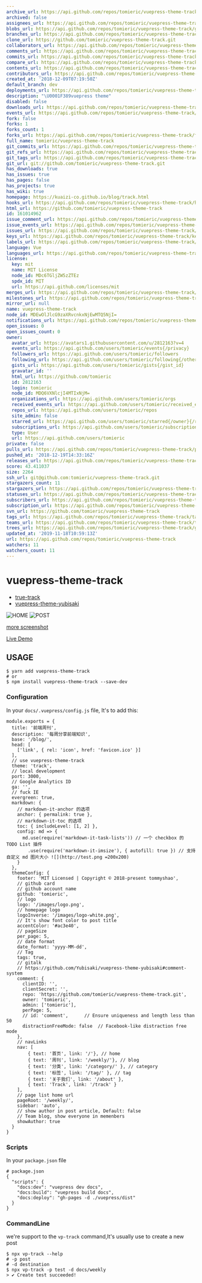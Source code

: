 ```yaml
---
archive_url: https://api.github.com/repos/tomieric/vuepress-theme-track/{archive_format}{/ref}
archived: false
assignees_url: https://api.github.com/repos/tomieric/vuepress-theme-track/assignees{/user}
blobs_url: https://api.github.com/repos/tomieric/vuepress-theme-track/git/blobs{/sha}
branches_url: https://api.github.com/repos/tomieric/vuepress-theme-track/branches{/branch}
clone_url: https://github.com/tomieric/vuepress-theme-track.git
collaborators_url: https://api.github.com/repos/tomieric/vuepress-theme-track/collaborators{/collaborator}
comments_url: https://api.github.com/repos/tomieric/vuepress-theme-track/comments{/number}
commits_url: https://api.github.com/repos/tomieric/vuepress-theme-track/commits{/sha}
compare_url: https://api.github.com/repos/tomieric/vuepress-theme-track/compare/{base}...{head}
contents_url: https://api.github.com/repos/tomieric/vuepress-theme-track/contents/{+path}
contributors_url: https://api.github.com/repos/tomieric/vuepress-theme-track/contributors
created_at: '2018-12-09T07:19:50Z'
default_branch: dev
deployments_url: https://api.github.com/repos/tomieric/vuepress-theme-track/deployments
description: "\U0001F389vuepress theme"
disabled: false
downloads_url: https://api.github.com/repos/tomieric/vuepress-theme-track/downloads
events_url: https://api.github.com/repos/tomieric/vuepress-theme-track/events
fork: false
forks: 1
forks_count: 1
forks_url: https://api.github.com/repos/tomieric/vuepress-theme-track/forks
full_name: tomieric/vuepress-theme-track
git_commits_url: https://api.github.com/repos/tomieric/vuepress-theme-track/git/commits{/sha}
git_refs_url: https://api.github.com/repos/tomieric/vuepress-theme-track/git/refs{/sha}
git_tags_url: https://api.github.com/repos/tomieric/vuepress-theme-track/git/tags{/sha}
git_url: git://github.com/tomieric/vuepress-theme-track.git
has_downloads: true
has_issues: true
has_pages: false
has_projects: true
has_wiki: true
homepage: https://kuaizi-co.github.io/blog/track.html
hooks_url: https://api.github.com/repos/tomieric/vuepress-theme-track/hooks
html_url: https://github.com/tomieric/vuepress-theme-track
id: 161014962
issue_comment_url: https://api.github.com/repos/tomieric/vuepress-theme-track/issues/comments{/number}
issue_events_url: https://api.github.com/repos/tomieric/vuepress-theme-track/issues/events{/number}
issues_url: https://api.github.com/repos/tomieric/vuepress-theme-track/issues{/number}
keys_url: https://api.github.com/repos/tomieric/vuepress-theme-track/keys{/key_id}
labels_url: https://api.github.com/repos/tomieric/vuepress-theme-track/labels{/name}
language: Vue
languages_url: https://api.github.com/repos/tomieric/vuepress-theme-track/languages
license:
  key: mit
  name: MIT License
  node_id: MDc6TGljZW5zZTEz
  spdx_id: MIT
  url: https://api.github.com/licenses/mit
merges_url: https://api.github.com/repos/tomieric/vuepress-theme-track/merges
milestones_url: https://api.github.com/repos/tomieric/vuepress-theme-track/milestones{/number}
mirror_url: null
name: vuepress-theme-track
node_id: MDEwOlJlcG9zaXRvcnkxNjEwMTQ5NjI=
notifications_url: https://api.github.com/repos/tomieric/vuepress-theme-track/notifications{?since,all,participating}
open_issues: 0
open_issues_count: 0
owner:
  avatar_url: https://avatars1.githubusercontent.com/u/2812163?v=4
  events_url: https://api.github.com/users/tomieric/events{/privacy}
  followers_url: https://api.github.com/users/tomieric/followers
  following_url: https://api.github.com/users/tomieric/following{/other_user}
  gists_url: https://api.github.com/users/tomieric/gists{/gist_id}
  gravatar_id: ''
  html_url: https://github.com/tomieric
  id: 2812163
  login: tomieric
  node_id: MDQ6VXNlcjI4MTIxNjM=
  organizations_url: https://api.github.com/users/tomieric/orgs
  received_events_url: https://api.github.com/users/tomieric/received_events
  repos_url: https://api.github.com/users/tomieric/repos
  site_admin: false
  starred_url: https://api.github.com/users/tomieric/starred{/owner}{/repo}
  subscriptions_url: https://api.github.com/users/tomieric/subscriptions
  type: User
  url: https://api.github.com/users/tomieric
private: false
pulls_url: https://api.github.com/repos/tomieric/vuepress-theme-track/pulls{/number}
pushed_at: '2018-12-19T14:33:16Z'
releases_url: https://api.github.com/repos/tomieric/vuepress-theme-track/releases{/id}
score: 43.411037
size: 2264
ssh_url: git@github.com:tomieric/vuepress-theme-track.git
stargazers_count: 11
stargazers_url: https://api.github.com/repos/tomieric/vuepress-theme-track/stargazers
statuses_url: https://api.github.com/repos/tomieric/vuepress-theme-track/statuses/{sha}
subscribers_url: https://api.github.com/repos/tomieric/vuepress-theme-track/subscribers
subscription_url: https://api.github.com/repos/tomieric/vuepress-theme-track/subscription
svn_url: https://github.com/tomieric/vuepress-theme-track
tags_url: https://api.github.com/repos/tomieric/vuepress-theme-track/tags
teams_url: https://api.github.com/repos/tomieric/vuepress-theme-track/teams
trees_url: https://api.github.com/repos/tomieric/vuepress-theme-track/git/trees{/sha}
updated_at: '2019-11-18T10:59:13Z'
url: https://api.github.com/repos/tomieric/vuepress-theme-track
watchers: 11
watchers_count: 11
---
```


# vuepress-theme-track

* [true-track](https://www.ui.cn/detail/120714.html)
* [vuepress-theme-yubisaki](https://github.com/Yubisaki/vuepress-theme-yubisaki)

![HOME](https://raw.githubusercontent.com/TommyShao/vuepress-theme-track/dev/screenshot/home.jpg)
![POST](https://raw.githubusercontent.com/TommyShao/vuepress-theme-track/dev/screenshot/post.jpg)

[more screenshot](https://raw.githubusercontent.com/TommyShao/vuepress-theme-track/dev/screenshot/home.jpg)

[Live Demo](https://kuaizi-co.github.io/blog/track.html)

## USAGE

```
$ yarn add vuepress-theme-track
# or
$ npm install vuepress-theme-track --save-dev
```
### Configuration

In your `docs/.vuepress/config.js` file, It's to add this:

```
module.exports = {
  title: '前端周刊',
  description: '每周分享前端知识',
  base: '/blog/',
  head: [
    ['link', { rel: 'icon', href: 'favicon.ico' }]
  ],
  // use vuepress-theme-track
  theme: 'track',
  // local development
  port: 3000,
  // Google Analytics ID
  ga: '',
  // fuck IE
  evergreen: true,
  markdown: {
    // markdown-it-anchor 的选项
    anchor: { permalink: true },
    // markdown-it-toc 的选项
    toc: { includeLevel: [1, 2] },
    config: md => {
      md.use(require('markdown-it-task-lists')) // 一个 checkbox 的 TODO List 插件
        .use(require('markdown-it-imsize'), { autofill: true }) // 支持自定义 md 图片大小 ![](http://test.png =200x200)
    }
  },
  themeConfig: {
    footer: 'MIT Licensed | Copyright © 2018-present tommyshao',
    // github card
    // github account name
    github: 'tomieric',
    // logo
    logo: '/images/logo.png',
    // homepage logo
    logoInverse: '/images/logo-white.png',
    // It's show font color to post title
    accentColor: '#ac3e40',
    // pageSize
    per_page: 5,
    // date format
    date_format: 'yyyy-MM-dd',
    // Tag
    tags: true,
    // gitalk
    // https://github.com/Yubisaki/vuepress-theme-yubisaki#comment-system
    comment: {
      clientID: '',
      clientSecret: '',
      repo: 'https://github.com/tomieric/vuepress-theme-track.git',
      owner: 'tomieric',
      admin: ['tomieric'],
      perPage: 5,
      // id: 'comment',      // Ensure uniqueness and length less than 50
      distractionFreeMode: false  // Facebook-like distraction free mode
    },
    // navLinks
    nav: [
        { text: '首页', link: '/'}, // home
        { text: '周刊', link: '/weekly/'}, // blog
        { text: '分类', link: '/category/' }, // category
        { text: '标签', link: '/tag/' }, // tag
        { text: '关于我们', link: '/about' },
        { text: 'Track', link: '/track' }
    ],
    // page list home url
    pageRoot: '/weekly/',
    sidebar: 'auto',
    // show author in post article, Default: false
    // Team blog, show everyone in memenbers
    showAuthor: true
  }
}
```

### Scripts

In your `package.json` file

```
# package.json
{
  "scripts": {
    "docs:dev": "vuepress dev docs",
    "docs:build": "vuepress build docs",
    "docs:deploy": "gh-pages -d ./vuepress/dist"
  }
}
```

### CommandLine

we're support to the `vp-track` command,It's usually use to create a new post

```
$ npx vp-track --help
# -p post
# -d destination
$ npx vp-track -p test -d docs/weekly
> ✔ Create test succeeded!
```